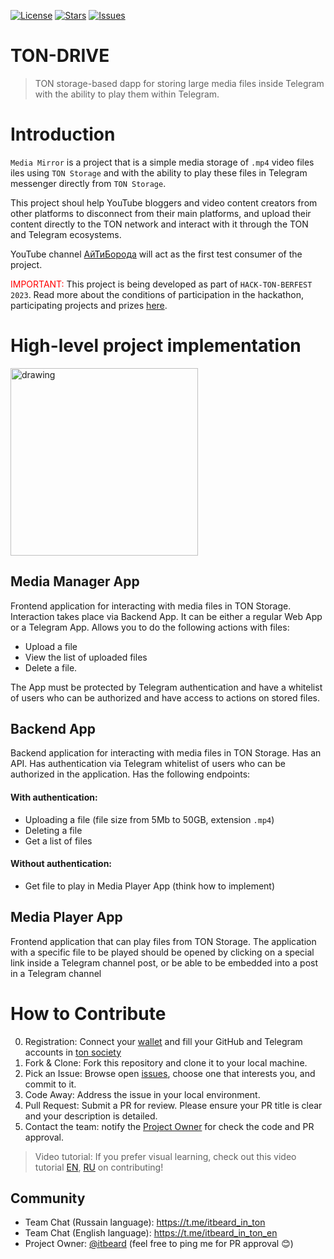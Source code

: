 [![License](https://img.shields.io/github/license/it-beard/itbeard-in-ton)](https://github.com/it-beard/itbeard-in-ton/blob/main/LICENSE)
[![Stars](https://img.shields.io/github/stars/it-beard/itbeard-in-ton)](https://github.com/it-beard/itbeard-in-ton/stargazers)
[![Issues](https://img.shields.io/github/issues/it-beard/itbeard-in-ton)](https://github.com/it-beard/itbeard-in-ton/issues)

# TON-DRIVE
> TON storage-based dapp for storing large media files inside Telegram with the ability to play them within Telegram.

# Introduction
```Media Mirror``` is a project that is a simple media storage of ```.mp4``` video files iles using ```TON Storage``` and with the ability to play these files in Telegram messenger directly from ```TON Storage```. 

This project shoul help YouTube bloggers and video content creators from other platforms to disconnect from their main platforms, and upload their content directly to the TON network and interact with it through the TON and Telegram ecosystems.

YouTube channel [АйТиБорода](https://youtube.com/@itbeard) will act as the first test consumer of the project.

<span style="color: red;">IMPORTANT:</span> This project is being developed as part of ```HACK-TON-BERFEST 2023```. Read more about the conditions of participation in the hackathon, participating projects and prizes [here](https://society.ton.org/hack-ton-berfest-2023).


# High-level project implementation
<img src="readme-files/diagram.jpg" alt="drawing" width="300"/>

## Media Manager App
Frontend application for interacting with media files in TON Storage.  Interaction takes place via Backend App. It can be either a regular Web App or a Telegram App. Allows you to do the following actions with files:
- Upload a file
- View the list of uploaded files
- Delete a file.

The App must be protected by Telegram authentication and have a whitelist of users who can be authorized and have access to actions on stored files. 

## Backend App 
Backend application for interacting with media files in TON Storage. Has an API. Has authentication via Telegram whitelist of users who can be authorized in the application. Has the following endpoints:

#### With authentication:
- Uploading a file (file size from 5Mb to 50GB, extension ```.mp4```)
- Deleting a file
- Get a list of files

#### Without authentication:
- Get file to play in Media Player App (think how to implement)

## Media Player App
Frontend application that can play files from TON Storage. The application with a specific file to be played should be opened by clicking on a special link inside a Telegram channel post, or be able to be embedded into a post in a Telegram channel

# How to Contribute
0. Registration: Connect your [wallet]("https://tonkeeper.com/") and fill your GitHub and Telegram accounts in [ton society](https://society.ton.org/)
1. Fork & Clone: Fork this repository and clone it to your local machine.
2. Pick an Issue: Browse open [issues](https://github.com/it-beard/itbeard-in-ton/issues), choose one that interests you, and commit to it.
3. Code Away: Address the issue in your local environment.
4. Pull Request: Submit a PR for review. Please ensure your PR title is clear and your description is detailed.
5. Contact the team: notify the [Project Owner](https://github.com/itbeard) for check the code and PR approval.


>Video tutorial: If you prefer visual learning, check out this video tutorial [EN](https://www.youtube.com/channel/UCaiBZhZWqYeeQMUeCev18ng), [RU](https://www.youtube.com/playlist?list=PLOIvUFGfwP93tZI_WnaLyJsZlskU4ao92) on contributing!


## Community
* Team Chat (Russain language): https://t.me/itbeard_in_ton
* Team Chat (English language): https://t.me/itbeard_in_ton_en
* Project Owner: [@itbeard](https://github.com/itbeard) (feel free to ping me for PR approval 😊)

